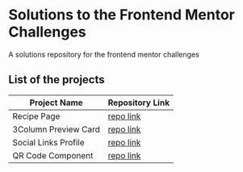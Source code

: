 # Solutions to the Frontend Mentor Challenges

A solutions repository for the frontend mentor challenges

## List of the projects

| Project Name         | Repository Link                                                                                                |
| -------------------- | -------------------------------------------------------------------------------------------------------------- |
| Recipe Page          | [repo link](https://github.com/Wanjiru-M/frontend-mentor-challenges/tree/main/Recipe_Page)                     |
| 3Column Preview Card | [repo link](https://github.com/Wanjiru-M/frontend-mentor-challenges/tree/main/3-Column-preview-card-component) |
| Social Links Profile | [repo link](https://github.com/Wanjiru-M/frontend-mentor-challenges/tree/main/Social_Links_Profile)            |
| QR Code Component    | [repo link](https://github.com/Wanjiru-M/frontend-mentor-challenges/tree/main/qr-code-component-main)          |
